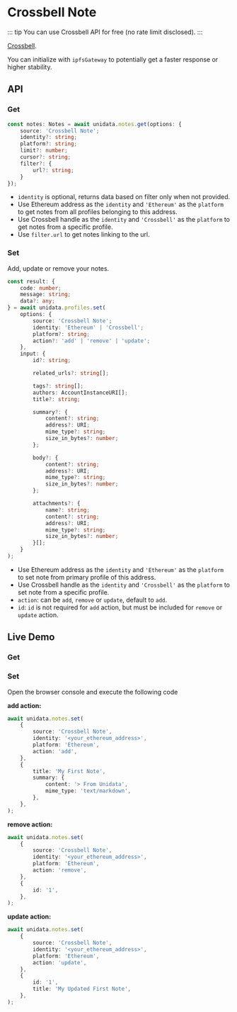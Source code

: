 # Crossbell Note

<Logos type="Notes" :names="['Crossbell']" />

::: tip
You can use Crossbell API for free (no rate limit disclosed).
:::

[Crossbell](https://github.com/Crossbell-Box/).

You can initialize with `ipfsGateway` to potentially get a faster response or higher stability.

## API

### Get

```ts
const notes: Notes = await unidata.notes.get(options: {
    source: 'Crossbell Note';
    identity?: string;
    platform?: string;
    limit?: number;
    cursor?: string;
    filter?: {
        url?: string;
    }
});
```

-   `identity` is optional, returns data based on filter only when not provided.
-   Use Ethereum address as the `identity` and `'Ethereum'` as the `platform` to get notes from all profiles belonging to this address.
-   Use Crossbell handle as the `identity` and `'Crossbell'` as the `platform` to get notes from a specific profile.
-   Use `filter.url` to get notes linking to the url.

### Set

Add, update or remove your notes.

```ts
const result: {
    code: number;
    message: string;
    data?: any;
} = await unidata.profiles.set(
    options: {
        source: 'Crossbell Note';
        identity: 'Ethereum' | 'Crossbell';
        platform?: string;
        action?: 'add' | 'remove' | 'update';
    },
    input: {
        id?: string;

        related_urls?: string[];

        tags?: string[];
        authors: AccountInstanceURI[];
        title?: string;

        summary?: {
            content?: string;
            address?: URI;
            mime_type?: string;
            size_in_bytes?: number;
        };

        body?: {
            content?: string;
            address?: URI;
            mime_type?: string;
            size_in_bytes?: number;
        };

        attachments?: {
            name?: string;
            content?: string;
            address?: URI;
            mime_type?: string;
            size_in_bytes?: number;
        }[];
    }
);
```

-   Use Ethereum address as the `identity` and `'Ethereum'` as the `platform` to set note from primary profile of this address.
-   Use Crossbell handle as the `identity` and `'Crossbell'` as the `platform` to set note from a specific profile.
-   `action`: can be `add`, `remove` or `update`, default to `add`.
-   `id`: `id` is not required for `add` action, but must be included for `remove` or `update` action.

## Live Demo

### Get

<Notes :source="'Crossbell Note'" :defaultIdentity="'0xC8b960D09C0078c18Dcbe7eB9AB9d816BcCa8944'" />

### Set

Open the browser console and execute the following code

**add action:**

```ts
await unidata.notes.set(
    {
        source: 'Crossbell Note',
        identity: '<your_ethereum_address>',
        platform: 'Ethereum',
        action: 'add',
    },
    {
        title: 'My First Note',
        summary: {
            content: '> From Unidata',
            mime_type: 'text/markdown',
        },
    },
);
```

**remove action:**

```ts
await unidata.notes.set(
    {
        source: 'Crossbell Note',
        identity: '<your_ethereum_address>',
        platform: 'Ethereum',
        action: 'remove',
    },
    {
        id: '1',
    },
);
```

**update action:**

```ts
await unidata.notes.set(
    {
        source: 'Crossbell Note',
        identity: '<your_ethereum_address>',
        platform: 'Ethereum',
        action: 'update',
    },
    {
        id: '1',
        title: 'My Updated First Note',
    },
);
```
